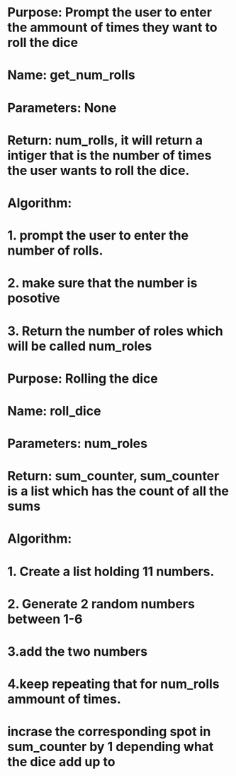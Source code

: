 # Purpose: Prompt the user to enter the ammount of times they want to roll the dice
# Name: get_num_rolls
# Parameters: None
# Return: num_rolls, it will return a intiger that is the number of times the user wants to roll the dice.
# Algorithm: 
#    1. prompt the user to enter the number of rolls.
#    2. make sure that the number is posotive
#    3. Return the number of roles which will be called num_roles

# Purpose: Rolling the dice
# Name: roll_dice
# Parameters: num_roles
# Return: sum_counter, sum_counter is a list which has the count of all the sums
# Algorithm:
# 1. Create a list holding 11 numbers. 
# 2. Generate 2 random numbers between 1-6
# 3.add the two numbers 
# 4.keep repeating that for num_rolls ammount of times. 
# incrase the corresponding spot in sum_counter by 1 depending what the dice add up to
